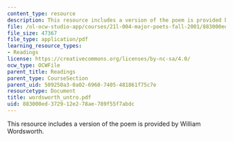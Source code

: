 ```yaml
---
content_type: resource
description: This resource includes a version of the poem is provided by William Wordsworth.
file: /ol-ocw-studio-app/courses/21l-004-major-poets-fall-2001/883000ed372912e278ae789f55f7abdc_wordsworth_untro.pdf
file_size: 47367
file_type: application/pdf
learning_resource_types:
- Readings
license: https://creativecommons.org/licenses/by-nc-sa/4.0/
ocw_type: OCWFile
parent_title: Readings
parent_type: CourseSection
parent_uid: 509250a3-0a02-6960-7405-481861f75c7e
resourcetype: Document
title: wordsworth_untro.pdf
uid: 883000ed-3729-12e2-78ae-789f55f7abdc
---
```

This resource includes a version of the poem is provided by William Wordsworth.